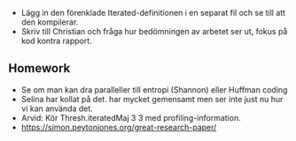 - Lägg in den förenklade Iterated-definitionen i en separat fil och se till att den kompilerar.
- Skriv till Christian och fråga hur bedömningen av arbetet ser ut, fokus på kod kontra rapport.
## Homework

- Se om man kan dra paralleller till entropi (Shannon) eller Huffman coding
- 	Selina har kollat på det. har mycket gemensamt men ser inte just nu hur vi kan använda det. 
- Arvid: Kör Thresh.iteratedMaj 3 3 med profiling-information.
- https://simon.peytonjones.org/great-research-paper/

